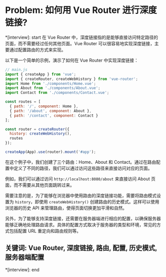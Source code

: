 # Problem: 如何用 Vue Router 进行深度链接?

*[interview]: start
在 Vue Router 中，深度链接指的是能够直接访问特定路径的页面，而不需要经过任何其他页面。Vue Router 可以很容易地实现深度链接，主要通过配置路由的方式来实现。

以下是一个简单的示例，演示了如何在 Vue Router 中实现深度链接：

```javascript
// main.js
import { createApp } from 'vue';
import { createRouter, createWebHistory } from 'vue-router';
import Home from './components/Home.vue';
import About from './components/About.vue';
import Contact from './components/Contact.vue';

const routes = [
  { path: '/', component: Home },
  { path: '/about', component: About },
  { path: '/contact', component: Contact }
];

const router = createRouter({
  history: createWebHistory(),
  routes
});

createApp(App).use(router).mount('#app');
```

在这个例子中，我们创建了三个路由：Home、About 和 Contact。通过在路由配置中定义了不同的路径，我们可以通过访问这些路径来直接访问对应的页面。

例如，我们可以通过访问 `http://localhost:8080/about` 来直接访问 About 页面，而不需要从其他页面跳转过来。

需要注意的是，为了能够在浏览器中使用路由的深度链接功能，需要将路由模式设置为 `history`，即使用 `createWebHistory()` 创建路由的历史模式。这样可以使用浏览器的历史 API 来管理路由，使得页面切换更加平滑和自然。

另外，为了能够支持深度链接，还需要在服务器端进行相应的配置，以确保服务器能够正确地处理路由请求。具体的配置方式取决于服务器的类型和环境，常见的方式包括配置 URL 重定向和路由规则等。
## 关键词: Vue Router, 深度链接, 路由, 配置, 历史模式, 服务器端配置
*[interview]: end
